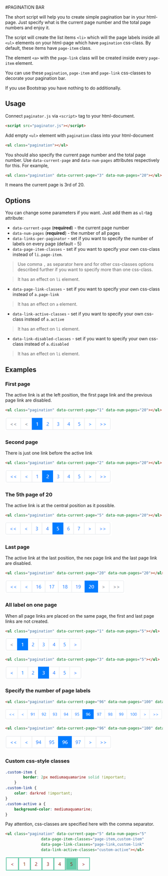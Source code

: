 #PAGINATION BAR

The short script will help you to create simple pagination bar in your html-page. Just specify what is the current page 
number and the total page numbers and enjoy it.

The script will create the list items `<li>` which will the page labels inside all `<ul>` elements on your html-page 
which have `pagination` css-class. By default, these items have `page-item` class.

The element `<a>` with the `page-link` class will be created inside every `page-item` element.

You can use these `pagination`, `page-item` and `page-link` css-classes to decorate your pagination bar.

If you use Bootstrap you have nothing to do additionally.

## Usage

Connect `paginator.js` via `<script>` tag to your html-document.
```html
<script src="paginator.js"></script>
```

Add empty `<ul>` element with `pagination` class into your html-document
```html
<ul class="pagination"></ul>
```

You should also specify the current page number and the total page number. Use `data-current-page` and `data-num-pages` 
attributes respectively for this. For example,
```html
<ul class="pagination" data-current-page="3" data-num-pages="20"></ul>
```
It means the current page is 3rd of 20.

## Options

You can change some parameters if you want. Just add them as `ul`-tag attribute:
* `data-current-page` (**required**) - the current page number
* `data-num-pages` (**required**) - the number of all pages
* `data-links-per-paginator` - set if you want to specify the number of labels on every page (default - 5)
* `data-page-item-classes` - set if you want to specify your own css-class instead of `li.page-item`.
> Use comma `,` as separator here and for other css-classes options described further 
> if you want to specify more than one css-class.

> It has an effect on `li` element.
* `data-page-link-classes` - set if you want to specify your own css-class instead of `a.page-link`
> It has an effect on `a` element.
* `data-link-active-classes` - set if you want to specify your own css-class instead of `a.active`
> It has an effect on `li` element.
* `data-link-disabled-classes` - set if you want to specify your own css-class instead of `a.disabled`
> It has an effect on `li` element.


## Examples

### First page
The active link is at the left position, the first page link and the previous page link are disabled.
```html
<ul class="pagination" data-current-page="1" data-num-pages="20"></ul>
```
![First page](https://github.com/captainKoala/pagination_bar/raw/main/images/first_page.png)

### Second page
There is just one link before the active link
```html
<ul class="pagination" data-current-page="2" data-num-pages="20"></ul>
```
![Second page](https://github.com/captainKoala/pagination_bar/raw/main/images/second_page.png)

### The 5th page of 20
The active link is at the central position as it possible.
```html
<ul class="pagination" data-current-page="5" data-num-pages="20"></ul>
```
![Central position](https://github.com/captainKoala/pagination_bar/raw/main/images/central_position.png)

### Last page
The active link at the last position, the nex page link and the last page link are disabled.
```html
<ul class="pagination" data-current-page="20" data-num-pages="20"></ul>
```
![Central position](https://github.com/captainKoala/pagination_bar/raw/main/images/last_page.png)

### All label on one page
When all page links are placed on the same page, the first and last page links are not created.
```html
<ul class="pagination" data-current-page="1" data-num-pages="5"></ul>
```
![Central position](https://github.com/captainKoala/pagination_bar/raw/main/images/1_of_5.png)

```html
<ul class="pagination" data-current-page="3" data-num-pages="5"></ul>
```
![Central position](https://github.com/captainKoala/pagination_bar/raw/main/images/3_of_5.png)

### Specify the number of page labels

```html
<ul class="pagination" data-current-page="96" data-num-pages="100" data-links-per-paginator="10"></ul>
```
![Central position](https://github.com/captainKoala/pagination_bar/raw/main/images/10_items.png)

```html
<ul class="pagination" data-current-page="96" data-num-pages="100" data-links-per-paginator="4"></ul>
```
![Central position](https://github.com/captainKoala/pagination_bar/raw/main/images/4_items.png)

### Custom css-style classes

```css
.custom-item {
        border: 2px mediumaquamarine solid !important;
    }
.custom-link {
    color: darkred !important;
}
.custom-active a {
    background-color: mediumaquamarine;
}
```

Pay attention, css-classes are specified here with the comma separator.
```html
<ul class="pagination" data-current-page="5" data-num-pages="5"
                data-page-item-classes="page-item,custom-item"
                data-page-link-classes="page-link,custom-link"
                data-link-active-classes="custom-active"></ul>
```

![Central position](https://github.com/captainKoala/pagination_bar/raw/main/images/custom_css.png)
